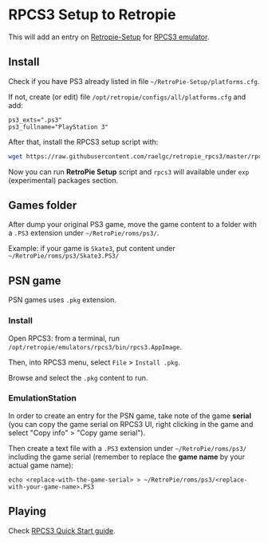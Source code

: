 # RPCS3 Setup to Retropie

This will add an entry on [Retropie-Setup](https://github.com/RetroPie/RetroPie-Setup) for [RPCS3 emulator](https://rpcs3.net).

## Install

Check if you have PS3 already listed in file `~/RetroPie-Setup/platforms.cfg`.

If not, create (or edit) file `/opt/retropie/configs/all/platforms.cfg` and add:

```
ps3_exts=".ps3"
ps3_fullname="PlayStation 3"
```

After that, install the RPCS3 setup script with:

```bash
wget https://raw.githubusercontent.com/raelgc/retropie_rpcs3/master/rpcs3.sh -O ~/RetroPie-Setup/scriptmodules/emulators/rpcs3.sh
```

Now you can run **RetroPie Setup** script and `rpcs3` will available under `exp` (experimental) packages section.

## Games folder

After dump your original PS3 game, move the game content to a folder with a `.PS3` extension under `~/RetroPie/roms/ps3/`.

Example: if your game is `Skate3`, put content under `~/RetroPie/roms/ps3/Skate3.PS3/`

## PSN game

PSN games uses `.pkg` extension.

### Install

Open RPCS3: from a terminal, run `/opt/retropie/emulators/rpcs3/bin/rpcs3.AppImage`.

Then, into RPCS3 menu, select `File` > `Install .pkg`.

Browse and select the `.pkg` content to run.

### EmulationStation

In order to create an entry for the PSN game, take note of the game **serial** (you can copy the game serial on RPCS3 UI, right clicking in the game and select "Copy info" > "Copy game serial").

Then create a text file with a `.PS3` extension under `~/RetroPie/roms/ps3/` including the game serial (remember to replace the **game name** by your actual game name):

    echo <replace-with-the-game-serial> > ~/RetroPie/roms/ps3/<replace-with-your-game-name>.PS3

## Playing

Check [RPCS3 Quick Start guide](https://rpcs3.net/quickstart).

